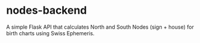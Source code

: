 # nodes-backend
A simple Flask API that calculates North and South Nodes (sign + house) for birth charts using Swiss Ephemeris.
